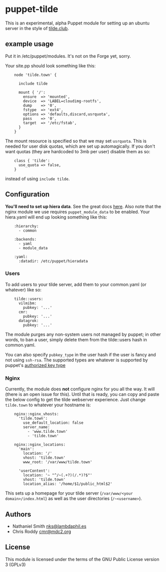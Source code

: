 # puppet-tilde

This is an experimental, alpha Puppet module for setting up an ubuntu server in
the style of [tilde.club](http://tilde.club).

## example usage

Put it in /etc/puppet/modules. It's not on the Forge yet, sorry.

Your site.pp should look something like this:

        node 'tilde.town' {
        
          include tilde
        
          mount { '/':
            ensure  => 'mounted',
            device  => 'LABEL=cloudimg-rootfs',
            dump    => '0',
            fstype  => 'ext4',
            options => 'defaults,discard,usrquota',
            pass    => '0',
            target  => '/etc/fstab',
          }
        }

The mount resource is specified so that we may set `usrquota`. This is needed
for user disk quotas, which are set up automagically. If you don't want quotas
(they are hardcoded to 3mb per user) disable them as so:

        class { 'tilde':
          use_quota => false,
        }

instead of using `include tilde`.

## Configuration

**You'll need to set up hiera data**. See the great docs
[here](https://docs.puppetlabs.com/hiera/1/puppet.html). Also note that the
nginx module we use requires `puppet_module_data` to be enabled. Your
hiera.yaml will end up looking something like this:

        :hierarchy:
          - common
        
        :backends:
          - yaml
          - module_data
        
        :yaml:
          :datadir: /etc/puppet/hieradata

 

### Users

To add users to your tilde server, add them to your common.yaml (or whatever) like so:

        tilde::users:
          vilmibm:
            pubkey: '...'
          cmr:
            pubkey: '...'
          datagrok:
            pubkey: '...'

The module purges any non-system users not managed by puppet; in other words,
to ban a user, simply delete them from the tilde::users hash in common.yaml.

You can also specify `pubkey_type` in the user hash if the user is fancy and not using `ssh-rsa`. The supported types are whatever is supported by puppet's [authorized key type](https://docs.puppetlabs.com/references/latest/type.html#sshauthorizedkey)

### Nginx

Currently, the module does **not** configure nginx for you all the way. It will (there is an open issue for this). Until that is ready, you can copy and paste the below config to get the tilde webserver experience. Just change `tilde.town` to whatever your hostname is:

        nginx::nginx_vhosts:
          'tilde.town':
            use_default_location: false
            server_name:
              - 'www.tilde.town'
              - 'tilde.town'
            
        nginx::nginx_locations:
          'main':
            location: '/'
            vhost: 'tilde.town'
            www_root: '/var/www/tilde.town'
        
          'userContent':
            location: '~ "^/~(.+?)(/.*)?$"'
            vhost: 'tilde.town'
            location_alias: '/home/$1/public_html$2'

This sets up a homepage for your tilde server (`/var/www/<your
domain>/index.html`) as well as the user directories (`/~<username>`).

## Authors

 * Nathaniel Smith <nks@lambdaphil.es>
 * Chris Roddy <cmr@mdc2.org>

## License

This module is licensed under the terms of the GNU Public License version 3
(GPLv3) 
